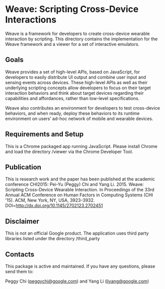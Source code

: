 # Weave: Scripting Cross-Device Interactions

Weave is a framework for developers to create cross-device wearable interaction by scripting. This directory contains the implementation for the Weave framework and a viewer for a set of interactive emulators.

## Goals

Weave provides a set of high-level APIs, based on JavaScript, for developers to easily distribute UI output and combine user input and sensing events across devices. These high-level APIs as well as their underlying scripting concepts allow developers to focus on their target interaction behaviors and think about target devices regarding their capabilities and affordances, rather than low-level specifications.

Weave also contributes an environment for developers to test cross-device behaviors, and when ready, deploy these behaviors to its runtime environment on users’ ad-hoc network of mobile and wearable devices.

## Requirements and Setup

This is a Chrome packaged app running JavaScript. Please install Chrome and load the directory /viewer via the Chrome Developer Tool.

## Publication

This is research work and the paper has been published at the academic conference CHI2015:
Pei-Yu (Peggy) Chi and Yang Li. 2015. Weave: Scripting Cross-Device Wearable Interaction. In Proceedings of the 33rd Annual ACM Conference on Human Factors in Computing Systems (CHI '15). ACM, New York, NY, USA, 3923-3932. DOI=http://dx.doi.org/10.1145/2702123.2702451

## Disclaimer
This is not an official Google product. The application uses third party libraries listed under the directory /third_party

## Contacts

This package is active and maintained. If you have any questions, please send them to:

Peggy Chi (peggychi@google.com) and Yang Li (liyang@google.com)
